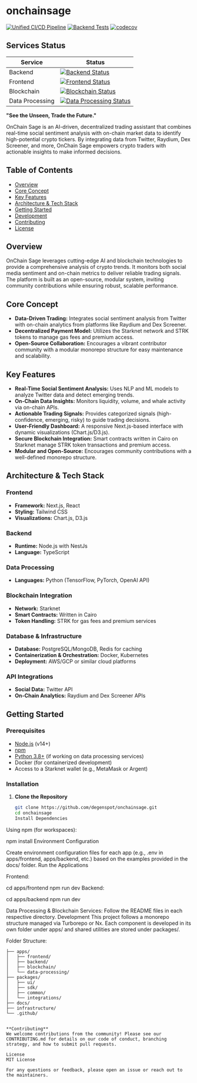# onchainsage


[![Unified CI/CD Pipeline](https://github.com/degenspot/onchainsage/actions/workflows/unified-ci-cd.yml/badge.svg)](https://github.com/degenspot/onchainsage/actions/workflows/unified-ci-cd.yml)
[![Backend Tests](https://github.com/degenspot/onchainsage/actions/workflows/unified-ci-cd.yml/badge.svg?branch=main&event=push)](https://github.com/degenspot/onchainsage/actions/workflows/unified-ci-cd.yml)
[![codecov](https://codecov.io/gh/degenspot/onchainsage/branch/main/graph/badge.svg)](https://codecov.io/gh/degenspot/onchainsage)


## Services Status

| Service | Status |
|---------|--------|
| Backend | [![Backend Status](https://github.com/degenspot/onchainsage/actions/workflows/unified-ci-cd.yml/badge.svg?branch=main&event=push&job=backend-test)](https://github.com/degenspot/onchainsage/actions/workflows/unified-ci-cd.yml) |
| Frontend | [![Frontend Status](https://github.com/degenspot/onchainsage/actions/workflows/unified-ci-cd.yml/badge.svg?branch=main&event=push&job=frontend-test)](https://github.com/degenspot/onchainsage/actions/workflows/unified-ci-cd.yml) |
| Blockchain | [![Blockchain Status](https://github.com/degenspot/onchainsage/actions/workflows/unified-ci-cd.yml/badge.svg?branch=main&event=push&job=blockchain-test)](https://github.com/degenspot/onchainsage/actions/workflows/unified-ci-cd.yml) |
| Data Processing | [![Data Processing Status](https://github.com/degenspot/onchainsage/actions/workflows/unified-ci-cd.yml/badge.svg?branch=main&event=push&job=data-processing-test)](https://github.com/degenspot/onchainsage/actions/workflows/unified-ci-cd.yml) |


**"See the Unseen, Trade the Future."**

OnChain Sage is an AI-driven, decentralized trading assistant that combines real-time social sentiment analysis with on-chain market data to identify high-potential crypto tickers. By integrating data from Twitter, Raydium, Dex Screener, and more, OnChain Sage empowers crypto traders with actionable insights to make informed decisions.

## Table of Contents

- [Overview](#overview)
- [Core Concept](#core-concept)
- [Key Features](#key-features)
- [Architecture & Tech Stack](#architecture--tech-stack)
- [Getting Started](#getting-started)
- [Development](#development)
- [Contributing](#contributing)
- [License](#license)

## Overview

OnChain Sage leverages cutting-edge AI and blockchain technologies to provide a comprehensive analysis of crypto trends. It monitors both social media sentiment and on-chain metrics to deliver reliable trading signals. The platform is built as an open-source, modular system, inviting community contributions while ensuring robust, scalable performance.

## Core Concept

- **Data-Driven Trading:** Integrates social sentiment analysis from Twitter with on-chain analytics from platforms like Raydium and Dex Screener.
- **Decentralized Payment Model:** Utilizes the Starknet network and STRK tokens to manage gas fees and premium access.
- **Open-Source Collaboration:** Encourages a vibrant contributor community with a modular monorepo structure for easy maintenance and scalability.

## Key Features

- **Real-Time Social Sentiment Analysis:** Uses NLP and ML models to analyze Twitter data and detect emerging trends.
- **On-Chain Data Insights:** Monitors liquidity, volume, and whale activity via on-chain APIs.
- **Actionable Trading Signals:** Provides categorized signals (high-confidence, emerging, risky) to guide trading decisions.
- **User-Friendly Dashboard:** A responsive Next.js-based interface with dynamic visualizations (Chart.js/D3.js).
- **Secure Blockchain Integration:** Smart contracts written in Cairo on Starknet manage STRK token transactions and premium access.
- **Modular and Open-Source:** Encourages community contributions with a well-defined monorepo structure.

## Architecture & Tech Stack

### **Frontend**

- **Framework:** Next.js, React
- **Styling:** Tailwind CSS
- **Visualizations:** Chart.js, D3.js

### **Backend**

- **Runtime:** Node.js with NestJs
- **Language:** TypeScript

### **Data Processing**

- **Languages:** Python (TensorFlow, PyTorch, OpenAI API)

### **Blockchain Integration**

- **Network:** Starknet
- **Smart Contracts:** Written in Cairo
- **Token Handling:** STRK for gas fees and premium services

### **Database & Infrastructure**

- **Database:** PostgreSQL/MongoDB, Redis for caching
- **Containerization & Orchestration:** Docker, Kubernetes
- **Deployment:** AWS/GCP or similar cloud platforms

### **API Integrations**

- **Social Data:** Twitter API
- **On-Chain Analytics:** Raydium and Dex Screener APIs

## Getting Started

### Prerequisites

- [Node.js](https://nodejs.org/) (v14+)
- [npm](https://www.npmjs.com/)
- [Python 3.8+](https://www.python.org/downloads/) (if working on data processing services)
- Docker (for containerized development)
- Access to a Starknet wallet (e.g., MetaMask or Argent)

### Installation

1. **Clone the Repository**
   ```bash
   git clone https://github.com/degenspot/onchainsage.git
   cd onchainsage
   Install Dependencies
   ```

Using npm (for workspaces):

npm install
Environment Configuration

Create environment configuration files for each app (e.g., .env in apps/frontend, apps/backend, etc.) based on the examples provided in the docs/ folder.
Run the Applications

Frontend:

cd apps/frontend
npm run dev
Backend:

cd apps/backend
npm run dev

Data Processing & Blockchain Services: Follow the README files in each respective directory.
Development
This project follows a monorepo structure managed via Turborepo or Nx. Each component is developed in its own folder under apps/ and shared utilities are stored under packages/.

Folder Structure:

```onchainsage/
├── apps/
│   ├── frontend/
│   ├── backend/
│   ├── blockchain/
│   └── data-processing/
├── packages/
│   ├── ui/
│   ├── sdk/
│   ├── common/
│   └── integrations/
├── docs/
├── infrastructure/
└── .github/


**Contributing**
We welcome contributions from the community! Please see our CONTRIBUTING.md for details on our code of conduct, branching strategy, and how to submit pull requests.

License
MIT License

For any questions or feedback, please open an issue or reach out to the maintainers.


```
